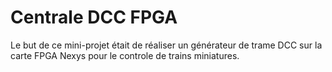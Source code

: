 # Centrale DCC FPGA
 Le but de ce mini-projet était de réaliser un générateur de trame DCC sur la carte FPGA Nexys pour le controle de trains miniatures.
